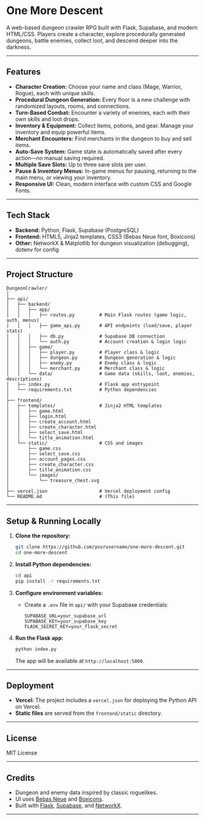 # One More Descent

A web-based dungeon crawler RPG built with Flask, Supabase, and modern HTML/CSS. Players create a character, explore procedurally generated dungeons, battle enemies, collect loot, and descend deeper into the darkness.

---

## Features

- **Character Creation:** Choose your name and class (Mage, Warrior, Rogue), each with unique skills.
- **Procedural Dungeon Generation:** Every floor is a new challenge with randomized layouts, rooms, and connections.
- **Turn-Based Combat:** Encounter a variety of enemies, each with their own skills and loot drops.
- **Inventory & Equipment:** Collect items, potions, and gear. Manage your inventory and equip powerful items.
- **Merchant Encounters:** Find merchants in the dungeon to buy and sell items.
- **Auto-Save System:** Game state is automatically saved after every action—no manual saving required.
- **Multiple Save Slots:** Up to three save slots per user.
- **Pause & Inventory Menus:** In-game menus for pausing, returning to the main menu, or viewing your inventory.
- **Responsive UI:** Clean, modern interface with custom CSS and Google Fonts.

---

## Tech Stack

- **Backend:** Python, Flask, Supabase (PostgreSQL)
- **Frontend:** HTML5, Jinja2 templates, CSS3 (Bebas Neue font, Boxicons)
- **Other:** NetworkX & Matplotlib for dungeon visualization (debugging), dotenv for config

---

## Project Structure

```
DungeonCrawler/
│
├── api/
│   ├── backend/
│   │   ├── app/
│   │   │   ├── routes.py         # Main Flask routes (game logic, auth, menus)
│   │   │   ├── game_api.py       # API endpoints (load/save, player stats)
│   │   │   ├── db.py             # Supabase DB connection
│   │   │   └── auth.py           # Account creation & login logic
│   │   ├── game/
│   │   │   ├── player.py         # Player class & logic
│   │   │   ├── dungeon.py        # Dungeon generation & logic
│   │   │   ├── enemy.py          # Enemy class & logic
│   │   │   └── merchant.py       # Merchant class & logic
│   │   └── data/                 # Game data (skills, loot, enemies, descriptions)
│   ├── index.py                  # Flask app entrypoint
│   └── requirements.txt          # Python dependencies
│
├── frontend/
│   ├── templates/                # Jinja2 HTML templates
│   │   ├── game.html
│   │   ├── login.html
│   │   ├── create_account.html
│   │   ├── create_character.html
│   │   ├── select_save.html
│   │   └── title_animation.html
│   └── static/                   # CSS and images
│       ├── game.css
│       ├── select_save.css
│       ├── account_pages.css
│       ├── create_character.css
│       ├── title_animation.css
│       └── images/
│           └── treasure_chest.svg
│
├── vercel.json                   # Vercel deployment config
└── README.md                     # (This file)
```

---

## Setup & Running Locally

1. **Clone the repository:**
    ```sh
    git clone https://github.com/yourusername/one-more-descent.git
    cd one-more-descent
    ```

2. **Install Python dependencies:**
    ```sh
    cd api
    pip install -r requirements.txt
    ```

3. **Configure environment variables:**
    - Create a `.env` file in `api/` with your Supabase credentials:
      ```
      SUPABASE_URL=your_supabase_url
      SUPABASE_KEY=your_supabase_key
      FLASK_SECRET_KEY=your_flask_secret
      ```

4. **Run the Flask app:**
    ```sh
    python index.py
    ```
    The app will be available at `http://localhost:5000`.

---

## Deployment

- **Vercel:** The project includes a `vercel.json` for deploying the Python API on Vercel.
- **Static files** are served from the `frontend/static` directory.

---

## License

MIT License

---

## Credits

- Dungeon and enemy data inspired by classic roguelikes.
- UI uses [Bebas Neue](https://fonts.google.com/specimen/Bebas+Neue) and [Boxicons](https://boxicons.com/).
- Built with [Flask](https://flask.palletsprojects.com/), [Supabase](https://supabase.com/), and [NetworkX](https://networkx.org/).

---
